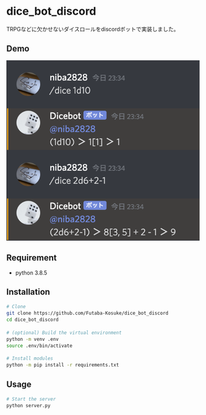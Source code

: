 # dice_bot_discord
 
TRPGなどに欠かせないダイスロールをdiscordボットで実装しました。
 
## Demo
 
![](./.imgs/readme_001.png)
 
## Requirement

* python 3.8.5
 
## Installation
 
```bash
# Clone
git clone https://github.com/Futaba-Kosuke/dice_bot_discord
cd dice_bot_discord

# (optional) Build the virtual environment
python -m venv .env
source .env/bin/activate

# Install modules
python -m pip install -r requirements.txt
```
 
## Usage
 
```bash
# Start the server
python server.py
```

